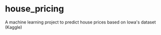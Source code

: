 # house_pricing
A machine learning project to predict house prices based on Iowa's dataset (Kaggle)

